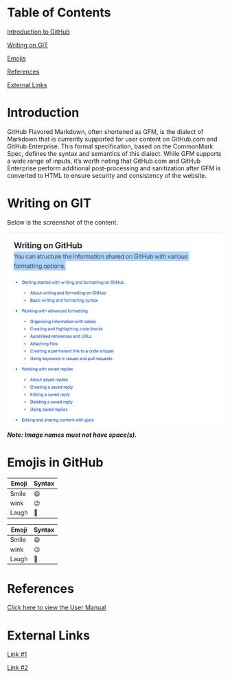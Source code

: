 # Table of Contents
[Introduction to GitHub](#introduction)

[Writing on GIT](#writing-on-git)

[Emojis](#emojis-in-github)

[References](#references)

[External Links](#external-links)


# Introduction
GitHub Flavored Markdown, often shortened as GFM, is the dialect of Markdown that is currently supported for user content on GitHub.com and GitHub Enterprise.
This formal specification, based on the CommonMark Spec, defines the syntax and semantics of this dialect.
While GFM supports a wide range of inputs, it’s worth noting that GitHub.com and GitHub Enterprise perform additional post-processing and sanitization after GFM is converted to HTML to ensure security and consistency of the website. 

# Writing on GIT
Below is the screenshot of the content. 

![Image](Writing_On_Github.png)

**_Note: Image names must not have space(s)._**

# Emojis in GitHub
| Emoji | Syntax |
|-------|--------|
| Smile |  :smile: |
| wink | :wink: |
| Laugh | :rofl: |

| Emoji | Syntax |
|-------| --------|
| Smile  | :smile: |
| wink | :wink: |
| Laugh | :rofl: |

# References
[Click here to view the User Manual](DDSYOverview.pdf)

# External Links

[Link #1](https://github.github.com/gfm/)

[Link #2](https://guides.github.com/features/mastering-markdown/)
